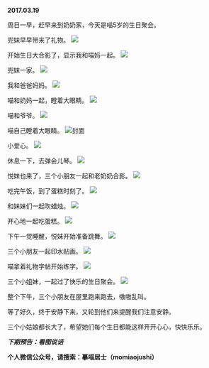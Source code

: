 
          
**2017.03.19**

周日一早，赶早来到奶奶家，今天是喵5岁的生日聚会。

兜妹早早带来了礼物。
![](http://imglf0.nosdn.127.net/img/VXh1bGZyODVpWWRxc3pKaVpmV2pZbHJxbkNMUG9ZMkdka2Rmam9oZitCST0.jpg)


开始生日大合影了，显示我和喵妈一起。
![](http://imglf2.nosdn.127.net/img/QmlVK09pNUVQaW81ODRReisxSWNzUHR4UHRRdVN3VW1zT2g4WHI0STRnND0.jpg)


兜妹一家。
![](http://imglf.nosdn.127.net/img/Qmp1ZndXWkdDMnd5UnBaN2NoQjJjRkhDbW5OTTVQamFGaDZLTmJPRE1kWT0.jpg)


我和爸爸妈妈。
![](http://imglf2.nosdn.127.net/img/Ry90cWNDbkZlMnU5MlFuWEFZcktqYmcvTFhhM1pDV3JabFV2aG9HVk1wVT0.jpg)


喵和奶妈一起，瞪着大眼睛。
![](http://imglf1.nosdn.127.net/img/TXZYenl2WkZJTXlGb0JtTjhmMnRiS1VOQS80blV6VDVuamNrY0RrNnEyST0.jpg)


喵和爷爷。
![](http://imglf2.nosdn.127.net/img/TXA2T0RGbmRWYnk1RURkd2Y2TmsyeHZvVjV5UklGZ3daNlI1V29INVVqTT0.jpg)


喵自己瞪着大眼睛。
![](http://imglf0.nosdn.127.net/img/czFLd1hXbjdveW1FTDEzS2luQkQvSlpoRGJPdWhVWks2UzFlTWFhQTJnQT0.jpg)封面


小爱心。
![](http://imglf2.nosdn.127.net/img/bENMbHU2VzhNU205T0dia0VzZisySUJaR1lKV1RueGl3dGpFR05BY01VRT0.jpg)


休息一下，去弹会儿琴。
![](http://imglf.nosdn.127.net/img/bk52R1YzbE1mRWhzRHdkbFFPanBSck80djVDOTF2MW9YYU9ESmNYaTZ3RT0.jpg)


悦妹也来了，三个小朋友一起和老奶奶合影。
![](http://imglf1.nosdn.127.net/img/QmlVK09pNUVQaXJyaCtTaENlbjdmQklVQzRreVdXN1dMQ044eUNjczlZRT0.jpg)


吃完午饭，到了蛋糕时刻了。
![](http://imglf0.nosdn.127.net/img/R0NIYnhmd1JmNnRtdHd2bTFMRzRVTG5xNTlXRWpTbWZYNHBmSXRaMG1sOD0.jpg)


和妹妹们一起吹蜡烛。
![](http://imglf.nosdn.127.net/img/ZmFnM3ZYTEdweFRTc0wxVWJVVUdEcks4cE1YSTcrRlY4cmhsTlhwVzU3RT0.jpg)


开心地一起吃蛋糕。
![](http://imglf.nosdn.127.net/img/NHF4NW9vT1gwaTZPM3B0MEFhdHJpdG9RaUROVW9OZVVVd0tVWFFWbzA0RT0.jpg)


下午一觉睡醒，悦妹开始准备跳舞。
![](http://imglf2.nosdn.127.net/img/TVQvWUV2L1dSclE4RCtYNFhsWGpEYWpFS3QzM1k2a1NtandnNWpidzFMVT0.jpg)


三个小朋友一起印水贴画。
![](http://imglf0.nosdn.127.net/img/UkdaUVZoL21jbVh3NTN4MlZKT2ZDWHh1OE9KUzRodDM5T3p3WmVLTzJNUT0.jpg)


喵拿着礼物字帖开始练字。
![](http://imglf1.nosdn.127.net/img/VExLZC8xMnkvZVlZakRIaXVsaDZvcWtIdnZ0ckRIcEIreWZuY1BJUE9UND0.jpg)


三个小姐妹，一起过了快乐的生日聚会。
![](http://imglf1.nosdn.127.net/img/bFlVTXBtVzluaWZUbS9XV3N6eG8wd2Fyd1Fjc3lodkF0WVM3TUFUMW15MD0.jpg)


整个下午，三个小朋友在屋里跑来跑去，嗷嗷乱叫。

等了好久，终于安静下来，又轮到他们来提醒我们注意安静。

三个小姑娘都长大了，希望她们每个生日都能这样开开心心，快快乐乐。


***下期预告：看图说话***


**个人微信公众号，请搜索：摹喵居士（momiaojushi）**

        